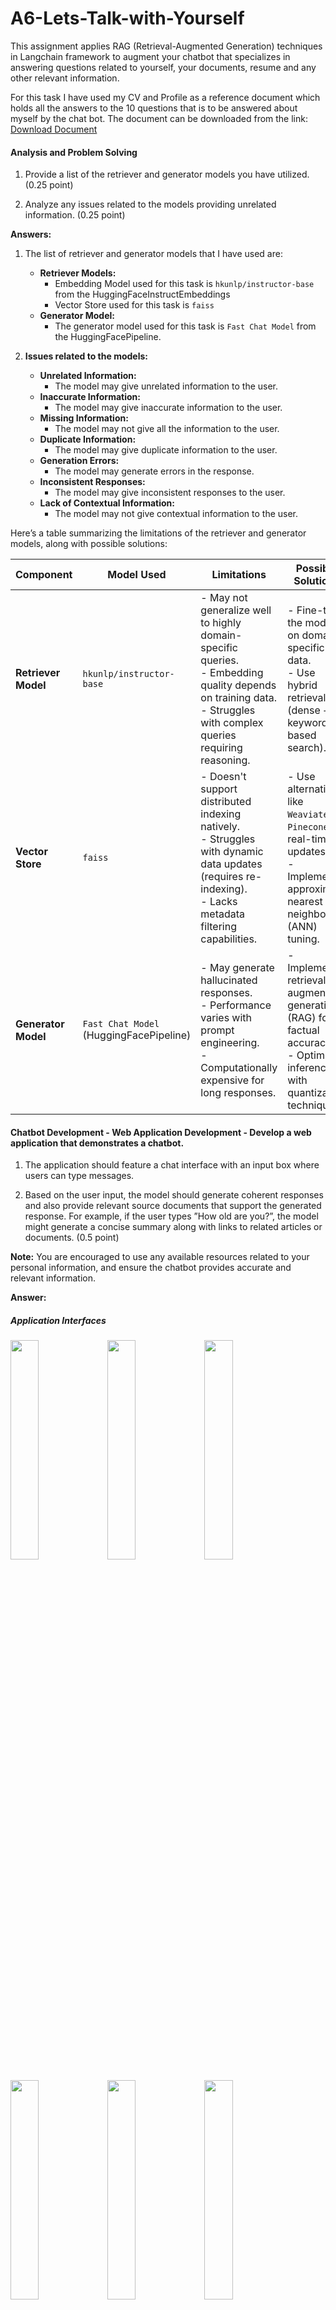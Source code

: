 # A6-Lets-Talk-with-Yourself
This assignment applies RAG (Retrieval-Augmented Generation) techniques in Langchain framework to augment your chatbot that specializes in answering questions related to yourself, your documents, resume and any other relevant information.

For this task I have used my CV and Profile as a reference document which holds all the answers to the 10 questions that is to be answered about myself by the chat bot. The document can be downloaded from the link: [Download Document](https://drive.google.com/drive/folders/1WsGkfhqnxTYJMzgKL1IwmOW_xUIcGIws?usp=sharing)


#### **Analysis and Problem Solving**
1) Provide a list of the retriever and generator models you have utilized. (0.25 point)

2) Analyze any issues related to the models providing unrelated information. (0.25 point)

**Answers:** 
1. The list of retriever and generator models that I have used are:
    - **Retriever Models:**
        - Embedding Model used for this task is `hkunlp/instructor-base` from the HuggingFaceInstructEmbeddings
        - Vector Store used for this task is `faiss`
    - **Generator Model:**
        - The generator model used for this task is `Fast Chat Model` from the HuggingFacePipeline.
    
2. **Issues related to the models:**
    - **Unrelated Information:**
        - The model may give unrelated information to the user.
    - **Inaccurate Information:**
        - The model may give inaccurate information to the user.
    - **Missing Information:**
        - The model may not give all the information to the user.
    - **Duplicate Information:**
        - The model may give duplicate information to the user.
    - **Generation Errors:**
        - The model may generate errors in the response.
    - **Inconsistent Responses:**
        - The model may give inconsistent responses to the user.
    - **Lack of Contextual Information:**
        - The model may not give contextual information to the user.

Here’s a table summarizing the limitations of the retriever and generator models, along with possible solutions:  

| **Component**       | **Model Used**                  | **Limitations**                                                                                                                                   | **Possible Solutions**                                                                                               |
|---------------------|--------------------------------|--------------------------------------------------------------------------------------------------------------------------------------------------|----------------------------------------------------------------------------------------------------------------------|
| **Retriever Model** | `hkunlp/instructor-base`      | - May not generalize well to highly domain-specific queries. <br> - Embedding quality depends on training data. <br> - Struggles with complex queries requiring reasoning. | - Fine-tune the model on domain-specific data. <br> - Use hybrid retrieval (dense + keyword-based search).         |
| **Vector Store**    | `faiss`                        | - Doesn't support distributed indexing natively. <br> - Struggles with dynamic data updates (requires re-indexing). <br> - Lacks metadata filtering capabilities. | - Use alternatives like `Weaviate` or `Pinecone` for real-time updates. <br> - Implement approximate nearest neighbors (ANN) tuning. |
| **Generator Model** | `Fast Chat Model` (HuggingFacePipeline) | - May generate hallucinated responses. <br> - Performance varies with prompt engineering. <br> - Computationally expensive for long responses. | - Implement retrieval-augmented generation (RAG) for factual accuracy. <br> - Optimize inference with quantization techniques. |


#### **Chatbot Development - Web Application Development - Develop a web application that demonstrates a chatbot.**

1) The application should feature a chat interface with an input box where users can type messages.

2) Based on the user input, the model should generate coherent responses and also provide relevant source documents that support the generated response. For example, if the user types ”How old are you?”, the model might generate a concise summary along with links to related articles or documents. (0.5 point)

**Note:** You are encouraged to use any available resources related to your personal information, and ensure the chatbot provides accurate and relevant information.

**Answer:**
<h5><b>Application Interfaces</b></h5>

<p align="left">
  <img src="./screenshots/Screenshot_RAG1.png" width="30%">
  <img src="./screenshots/Screenshot_RAG2.png" width="30%">
  <img src="./screenshots/Screenshot_RAG3.png" width="30%">
</p>

<p align="left">
  <img src="./screenshots/Screenshot_RAG4.png" width="30%">
  <img src="./screenshots/Screenshot_RAG5.png" width="30%">
  <img src="./screenshots/Screenshot_RAG6.png" width="30%">
</p>

<p align="left">
  <img src="./screenshots/Screenshot_RAG7.png" width="30%">
  <img src="./screenshots/Screenshot_RAG8.png" width="30%">
  <img src="./screenshots/Screenshot_RAG9.png" width="30%">
</p>

<p align="left">
  <img src="./screenshots/Screenshot_RAG10.png" width="30%">
  <img src="./screenshots/Screenshot_RAG11.png" width="30%">
  <img src="./screenshots/Screenshot_RAG12.png" width="30%">
</p>

<p align="left">
  <img src="./screenshots/Screenshot_RAG13.png" width="30%">
</p>


<h5><b>Working of the Application</b></h5>

<a href="https://drive.google.com/file/d/1q6eV058XF1ocM1HKmgRMcOauFLtRoFEg/view?usp=sharing">Link to the application video</a>

<p align="left">
  <img src="./screenshots/Video.gif" width="80%">
</p>

#### **Below are 10 questions your chatbot should be able to answer:**
1) How old are you?

2) What is your highest level of education?

3) What major or field of study did you pursue during your education?

4) How many years of work experience do you have?

5) What type of work or industry have you been involved in?

6) Can you describe your current role or job responsibilities?

7) What are your core beliefs regarding the role of technology in shaping society?

8) How do you think cultural values should influence technological advancements?

9) As a master’s student, what is the most challenging aspect of your studies so far?

10) What specific research interests or academic goals do you hope to achieve during your time as a master’s student?

**Submission Instructions:** For each question, your chatbot should generate a response. Please submit the question-answer pairs to your Github repository in the following JSON format:
```
[
{  
"question": "How old are you?",  
"answer": "Your answer here"  
},  
{  
"question": "What is your highest level of education?",  
"answer": "Your answer here"  
},  
...  
]
```

**Make sure that each question and corresponding answer is properly formatted in the JSON structure. This will be part of your deliverables. (0.5 point)**

<h5><b>JSON Responses</b></h5>
<p>The JSON Response is saved in the chatbot_responses file.</p>

```
[
{'question': 'How old is Sachin Malego?',
  'answer': 'Sachin  Malego  is  30  years  old.'},

 {'question': "What is Sachin Malego's highest level of education?",
  'answer': "Sachin  Malego's  highest  level  of  education  is  a  Master  of  Science  in  Data  Science  and  Artificial  Intelligence  from  the  Asian  Institute  of  Technology  (AIT),  Thailand."},

 {'question': 'What major or field of study did Sachin Malego pursue during his education?',
  'answer': 'Sachin  Malego  pursued  a  Bachelor  of  Science  in  Computer  Science  and  Information  Technology  (B.Sc.  CSIT)  during  his  education.'},

 {'question': 'How many years of work experience does Sachin Malego have?',
  'answer': 'Based  on  the  information  provided  in  the  resume,  Sachin  Malego  has  over  10  years  of  work  experience.'},

 {'question': 'What type of work or industry have Sachin Malego been involved in?',
  'answer': 'Sachin  Malego  has  been  involved  in  the  field  of  Information  Systems  Design,  Data  Science,  Artificial  Intelligence,  and  Disaster  Risk  Reduction.  He  has  been  involved  in  various  roles  such  as  Web  Developer,  Data  Management  Officer,  and  Consultant.  He  has  also  provided  consultancy  services  to  national  and  international  organizations  and  has  contributed  to  academic  and  research  with  published  reports  and  case  studies.  He  has  a  diverse  skill  set  spanning  programming,  database  management,  AI  model  development,  GIS  mapping,  and  system  security.  He  has  been  involved  in  major  national  platforms  such  as  Asia  Shelter  Forum  2020  and  2021.'},

 {'question': "Can you describe Sachin Malego's current role or job responsibilities?",
  'answer': "I'm  sorry,  but  I  do  not  have  access  to  the  current  role  or  job  responsibilities  of  Sachin  Malego.  The  information  provided  in  the  context  does  not  mention  his  current  role  or  job  responsibilities.  Can  you  please  provide  more  context  or  details  about  his  current  role  or  job  responsibilities?"},

 {'question': "Can you describe Sachin Malego's past role or job responsibilities?",
  'answer': "Sachin  Malego's  past  role  or  job  responsibilities  include:  *  Web  Developer  and  Data  Management  Officer  at  Web  Fusion  Nepal  from  2013  to  2018,  where  he  led  software  development  projects,  managed  databases,  and  contributed  to  web  application  development.  *  Consultant  for  the  Government  of  Nepal  from  2018  to  2024,  designing  and  managing  critical  information  systems  for  disaster  risk  reduction,  including  the  Bipad  portal,  Reconstruction  Management  Information  System  (RMIS),  Resource  Management  System,  and  Volunteer  Management  System  (VMS).  *  Co-ordinator  with  stakeholders,  overseeing  IT  projects,  developing  training  programs,  ensuring  data  security,  and  supporting  policy-making  initiatives  through  data  analysis  and  visualization."},

 {'question': "What are Sachin Malego's core beliefs regarding the role of technology in shaping society?",
  'answer': "Sachin  Malego's  core  beliefs  regarding  the  role  of  technology  in  shaping  society  are:  1.  The  transformative  power  of  technology  in  shaping  society.  2.  The  importance  of  ethical  AI  practices  in  ensuring  technological  advancements  align  with  cultural  values  and  community  needs.  3.  The  need  to  leverage  data  science  and  AI  to  build  resilient  communities.  4.  The  need  to  develop  intelligent  systems  that  enhance  disaster  risk  assessment  and  response,  ultimately  contributing  to  sustainable  development  and  community  resilience."},

 {'question': 'How do you think cultural values should influence technological advancements?',
  'answer': 'Cultural  values  should  influence  technological  advancements  in  several  ways:  1.  Ethical  considerations:  Cultural  values  should  be  taken  into  account  when  designing  and  implementing  technological  systems  to  ensure  that  they  align  with  ethical  principles  and  respect  for  human  rights  and  privacy.  2.  Community  needs:  Cultural  values  should  be  taken  into  account  when  designing  and  implementing  technological  systems  to  ensure  that  they  are  accessible  and  inclusive  for  all  communities.  3.  Sustainability:  Cultural  values  should  be  taken  into  account  when  designing  and  implementing  technological  systems  to  ensure  that  they  are  sustainable  and  environmentally  friendly.  4.  Accessibility:  Cultural  values  should  be  taken  into  account  when  designing  and  implementing  technological  systems  to  ensure  that  they  are  accessible  and  inclusive  for  all  users.  5.  Eth'},

 {'question': "As a master’s student, what is the most challenging aspect of Sachin Malego's studies so far?",
  'answer': "As  a  master's  student,  the  most  challenging  aspect  of  Sachin  Malego's  studies  so  far  may  be  the  integration  of  advanced  AI  and  data  science  techniques  into  his  research  and  professional  work.  This  may  involve  balancing  the  need  to  develop  and  implement  AI  models  with  the  need  to  manage  and  analyze  large  amounts  of  data,  as  well  as  the  need  to  integrate  these  models  into  real-world  applications.  Additionally,  the  need  to  balance  the  need  to  develop  and  implement  AI  models  with  the  need  to  maintain  and  update  them  over  time  may  be  a  challenge.  Additionally,  the  need  to  balance  the  need  to  develop  and  implement  AI  models  with  the  need  to  maintain  and  update  them  over  time  may  be"},

 {'question': 'What specific research interests or academic goals do you hope to achieve during your time as a master’s student?',
  'answer': "Sachin's  research  interests  and  academic  goals  as  a  master's  student  include  leveraging  data  science  and  AI  to  build  resilient  communities,  enhance  disaster  preparedness,  and  develop  intelligent  decision-support  systems  that  optimize  resource  allocation  and  policy-making.  He  aims  to  develop  and  implement  AI-driven  solutions  in  disaster  management,  leveraging  his  expertise  in  AI,  predictive  analytics,  and  data-driven  solutions.  He  also  hopes  to  contribute  to  the  development  of  AI-driven  solutions  in  disaster  management  by  leveraging  his  knowledge  and  skills  in  data  science  and  AI.  Additionally,  he  aims  to  develop  and  implement  AI-driven  solutions  in  disaster  management  by  leveraging  his  expertise  in  data  science  and  AI."}

]
```
